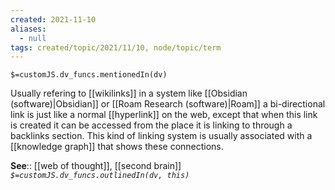 ```yaml
---
created: 2021-11-10 
aliases:
  - null
tags: created/topic/2021/11/10, node/topic/term
---
```

`$=customJS.dv_funcs.mentionedIn(dv)`

Usually refering to [[wikilinks]] in a system like [[Obsidian (software)|Obsidian]] or [[Roam Research (software)|Roam]] a bi-directional link is just like a normal [[hyperlink]] on the web, except that when this link is created it can be accessed from the place it is linking to through a backlinks section. This kind of linking system is usually associated with a [[knowledge graph]] that shows these connections.

**See**:: [[web of thought]], [[second brain]]
*`$=customJS.dv_funcs.outlinedIn(dv, this)`* 

